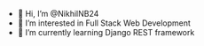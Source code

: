 - 👋 Hi, I’m @NikhilNB24
- 👀 I’m interested in Full Stack Web Development
- 🌱 I’m currently learning Django REST framework

<!---
NikhilNB24/NikhilNB24 is a ✨ special ✨ repository because its `README.md` (this file) appears on your GitHub profile.
You can click the Preview link to take a look at your changes.
--->
